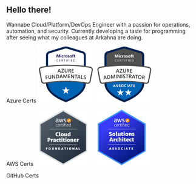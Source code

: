 ## Hello there!

Wannabe Cloud/Platform/DevOps Engineer with a passion for operations, automation, and security.
Currently developing a taste for programming after seeing what my colleagues at Arkahna are doing.

Azure Certs
<img src="./images/Azure%20Fundamentals%20Badge.png" alt="Azure Fundamentals" width="150" height="150">
<img src="./images/Azure%20Admin%20Associate%20Badge.png" alt="Azure Fundamentals" width="150" height="150">

AWS Certs
<img src="./images/AWS%20Cloud%20Practitioner%20Badge.png" alt="AWS Cloud Practitioner" width="150" height="150">
<img src="./images/AWS%20Solutions%20Architect%20Badge.png" alt="AWS Solutions Architect Associate" width="150" height="150">

GitHub Certs

<!--END_SECTION:badges-->

<!--
**BenHollamby/BenHollamby** is a ✨ _special_ ✨ repository because its `README.md` (this file) appears on your GitHub profile.

Here are some ideas to get you started:

- 🔭 I’m currently working on ...
- 🌱 I’m currently learning ...
- 👯 I’m looking to collaborate on ...
- 🤔 I’m looking for help with ...
- 💬 Ask me about ...
- 📫 How to reach me: ...
- 😄 Pronouns: ...
- ⚡ Fun fact: ...
-->
